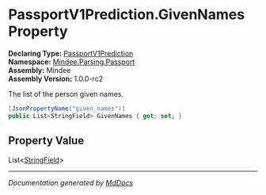﻿<!--  
  <auto-generated>   
    The contents of this file were generated by a tool.  
    Changes to this file may be list if the file is regenerated  
  </auto-generated>   
-->

# PassportV1Prediction.GivenNames Property

**Declaring Type:** [PassportV1Prediction](../index.md)  
**Namespace:** [Mindee.Parsing.Passport](../../index.md)  
**Assembly:** Mindee  
**Assembly Version:** 1.0.0\-rc2

The list of the person given names.

```csharp
[JsonPropertyName("given_names")]
public List<StringField> GivenNames { get; set; }
```

## Property Value

List\<[StringField](../../../Common/StringField/index.md)\>

___

*Documentation generated by [MdDocs](https://github.com/ap0llo/mddocs)*
